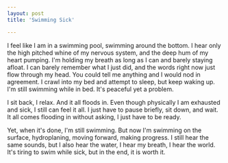 ```yaml
---
layout: post
title: 'Swimming Sick'

---
```


I feel like I am in a swimming pool, swimming around the bottom. I hear only the high pitched whine of my nervous system, and the deep hum of my heart pumping. I'm holding my breath as long as I can and barely staying afloat. I can barely remember what I just did, and the words right now just flow through my head. You could tell me anything and I would nod in agreement. I crawl into my bed and attempt to sleep, but keep waking up. I'm still swimming while in bed. It's peaceful yet a problem.

I sit back, I relax. And it all floods in. Even though physically I am exhausted and sick, I still can feel it all. I just have to pause briefly, sit down, and wait. It all comes flooding in without asking, I just have to be ready.

Yet, when it's done, I'm still swimming. But now I'm swimming on the surface, hydroplaning, moving forward, making progress. I still hear the same sounds, but I also hear the water, I hear my breath, I hear the world. It's tiring to swim while sick, but in the end, it is worth it.
